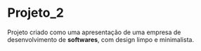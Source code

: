 # Projeto_2

 Projeto criado como uma apresentação de uma empresa de desenvolvimento de **softwares**, com design limpo e minimalista.
